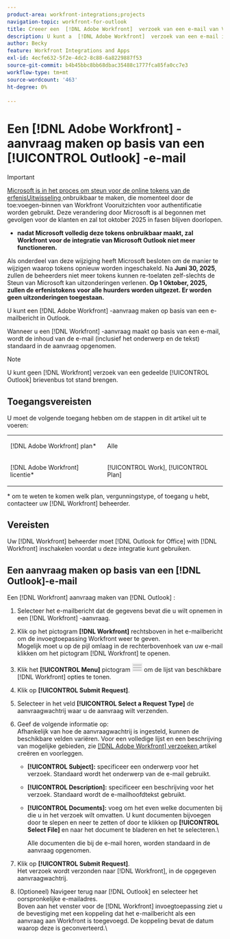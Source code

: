 ```yaml
---
product-area: workfront-integrations;projects
navigation-topic: workfront-for-outlook
title: Creeer een  [!DNL Adobe Workfront]  verzoek van een e-mail van Vooruitzichten
description: U kunt a  [!DNL Adobe Workfront]  verzoek van een e-mail in Vooruitzichten tot stand brengen.
author: Becky
feature: Workfront Integrations and Apps
exl-id: 4ecfe632-5f2e-4dc2-8c88-6a8229887f53
source-git-commit: b4b45bbc8bb68dbac35488c1777fca85fa0cc7e3
workflow-type: tm+mt
source-wordcount: '463'
ht-degree: 0%

---
```


# Een [!DNL Adobe Workfront] -aanvraag maken op basis van een [!UICONTROL Outlook] -e-mail

>[!IMPORTANT]
>
>[ Microsoft is in het proces om steun voor de online tokens van de erfenisUitwisseling ](https://learn.microsoft.com/en-us/office/dev/add-ins/outlook/faq-nested-app-auth-outlook-legacy-tokens) onbruikbaar te maken, die momenteel door de toe:voegen-binnen van Workfront Vooruitzichten voor authentificatie worden gebruikt. Deze verandering door Microsoft is al begonnen met gevolgen voor de klanten en zal tot oktober 2025 in fasen blijven doorlopen.
>
>* **nadat Microsoft volledig deze tokens onbruikbaar maakt, zal Workfront voor de integratie van Microsoft Outlook niet meer functioneren.**
>
>Als onderdeel van deze wijziging heeft Microsoft besloten om de manier te wijzigen waarop tokens opnieuw worden ingeschakeld. Na **Juni 30, 2025**, zullen de beheerders niet meer tokens kunnen re-toelaten zelf-slechts de Steun van Microsoft kan uitzonderingen verlenen. **Op 1 Oktober, 2025, zullen de erfenistokens voor alle huurders worden uitgezet. Er worden geen uitzonderingen toegestaan.**


U kunt een [!DNL Adobe Workfront] -aanvraag maken op basis van een e-mailbericht in Outlook.

Wanneer u een [!DNL Workfront] -aanvraag maakt op basis van een e-mail, wordt de inhoud van de e-mail (inclusief het onderwerp en de tekst) standaard in de aanvraag opgenomen.

>[!NOTE]
>
>U kunt geen [!DNL Workfront] verzoek van een gedeelde [!UICONTROL Outlook] brievenbus tot stand brengen.

## Toegangsvereisten

U moet de volgende toegang hebben om de stappen in dit artikel uit te voeren:

<table style="table-layout:auto"> 
 <col> 
 <col> 
 <tbody> 
  <tr> 
   <td role="rowheader">[!DNL Adobe Workfront] plan*</td> 
   <td> <p>Alle</p> </td> 
  </tr> 
  <tr> 
   <td role="rowheader">[!DNL Adobe Workfront] licentie*</td> 
   <td> <p>[!UICONTROL Work], [!UICONTROL Plan]</p> </td> 
  </tr> 
 </tbody> 
</table>

&#42; om te weten te komen welk plan, vergunningstype, of toegang u hebt, contacteer uw [!DNL Workfront] beheerder.

## Vereisten

Uw [!DNL Workfront] beheerder moet [!DNL Outlook for Office] with [!DNL Workfront] inschakelen voordat u deze integratie kunt gebruiken.

## Een aanvraag maken op basis van een [!DNL Outlook]-e-mail

Een [!DNL Workfront] aanvraag maken van [!DNL Outlook] :

1. Selecteer het e-mailbericht dat de gegevens bevat die u wilt opnemen in een [!DNL Workfront] -aanvraag.
1. Klik op het pictogram **[!DNL Workfront]** rechtsboven in het e-mailbericht om de invoegtoepassing Workfront weer te geven.\
   Mogelijk moet u op de pijl omlaag in de rechterbovenhoek van uw e-mail klikken om het pictogram [!DNL Workfront] te openen.

1. Klik het **[!UICONTROL Menu]** pictogram ![ o365_addin_menu2_icon.png ](assets/o365-addin-menu2-icon.png) om de lijst van beschikbare [!DNL Workfront] opties te tonen.

1. Klik op **[!UICONTROL Submit Request]**.
1. Selecteer in het veld **[!UICONTROL Select a Request Type]** de aanvraagwachtrij waar u de aanvraag wilt verzenden.

1. Geef de volgende informatie op:\
   Afhankelijk van hoe de aanvraagwachtrij is ingesteld, kunnen de beschikbare velden variëren. Voor een volledige lijst en een beschrijving van mogelijke gebieden, zie [  [!DNL Adobe Workfront]  verzoeken ](../../manage-work/requests/create-requests/create-submit-requests.md) artikel creëren en voorleggen.

   * **[!UICONTROL Subject]:** specificeer een onderwerp voor het verzoek. Standaard wordt het onderwerp van de e-mail gebruikt.
   * **[!UICONTROL Description]:** specificeer een beschrijving voor het verzoek. Standaard wordt de e-mailhoofdtekst gebruikt.
   * **[!UICONTROL Documents]:** voeg om het even welke documenten bij die u in het verzoek wilt omvatten. U kunt documenten bijvoegen door te slepen en neer te zetten of door te klikken op **[!UICONTROL Select File]** en naar het document te bladeren en het te selecteren.\

     Alle documenten die bij de e-mail horen, worden standaard in de aanvraag opgenomen.

1. Klik op **[!UICONTROL Submit Request]**.\
   Het verzoek wordt verzonden naar [!DNL Workfront], in de opgegeven aanvraagwachtrij.

1. (Optioneel) Navigeer terug naar [!DNL Outlook] en selecteer het oorspronkelijke e-mailadres.\
   Boven aan het venster voor de [!DNL Workfront] invoegtoepassing ziet u de bevestiging met een koppeling dat het e-mailbericht als een aanvraag aan Workfront is toegevoegd. De koppeling bevat de datum waarop deze is geconverteerd.\
